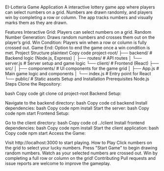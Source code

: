 EI-Lotteria Game Application
A  interactive lottery game app where players can select numbers on a grid. Numbers are drawn randomly, and players win by completing a row or column. The app tracks numbers and visually marks them as they are drawn.

Features
Interactive Grid: Players can select numbers on a grid.
Random Number Generation: Draws random numbers and crosses them out on the player’s grid.
Win Condition: Players win when a row or column is fully crossed out.
Game End: Option to end the game once a win condition is met.
Project Structure
plaintext
Copy code
project-root/
├── backend/              # Backend logic (Node.js, Express)
│   ├── routes/           # API routes
│   └── server.js         # Server setup and game logic
└── client/               # Frontend (React)
    ├── src/
    │   ├── components/   # UI components for the game grid
    │   ├── App.js        # Main game logic and components
    │   └── index.js      # Entry point for React
    └── public/           # Static assets
Setup and Installation
Prerequisites
Node.js
Steps
Clone the Repository:

bash
Copy code
git clone <repository-url>
cd project-root
Backend Setup:

Navigate to the backend directory:
bash
Copy code
cd backend
Install dependencies:
bash
Copy code
npm install
Start the server:
bash
Copy code
npm start
Frontend Setup:

Go to the client directory:
bash
Copy code
cd ../client
Install frontend dependencies:
bash
Copy code
npm install
Start the client application:
bash
Copy code
npm start
Access the Game:

Visit http://localhost:3000 to start playing.
How to Play
Click numbers on the grid to select your lucky numbers.
Press "Start Game" to begin drawing random numbers.
Watch as your selected numbers are crossed out.
Win by completing a full row or column on the grid!
Contributing
Pull requests and issue reports are welcome to improve the gameplay.

